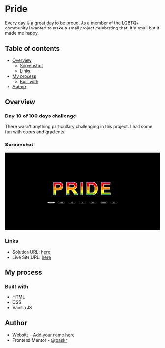 # Pride

Every day is a great day to be proud. As a member of the LQBTQ+ community I wanted to make a small project celebrating that. It's small but it made me happy.

## Table of contents

- [Overview](#overview)
  - [Screenshot](#screenshot)
  - [Links](#links)
- [My process](#my-process)
  - [Built with](#built-with)
- [Author](#author)

## Overview

### Day 10 of 100 days challenge

There wasn't anything particullary challenging in this project. I had some fun with colors and gradients.

### Screenshot

![](./design/desktop-design.jpg)

### Links

- Solution URL: [here](https://github.com/joaskr/100-days-challenge/tree/main/Pride)
- Live Site URL: [here](https://100-days-challenge-azure.vercel.app/Pride/index.html)

## My process

### Built with

- HTML
- CSS
- Vanilla JS

## Author

- Website - [Add your name here](https://www.your-site.com)
- Frontend Mentor - [@joaskr](https://www.frontendmentor.io/profile/joaskr)
